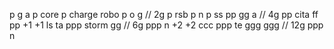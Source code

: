 p g a
p core
p charge robo
p o g // 2g
p rsb
p n
p ss
pp gg a // 4g
pp cita ff
pp +1 +1 ls ta
ppp storm gg // 6g
ppp n +2 +2 ccc 
ppp te ggg ggg // 12g
ppp n